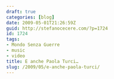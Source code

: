 ```yaml
---
draft: true
categories: [blog]
date: 2009-05-01T21:26:59Z
guid: http://stefanocecere.com/?p=1724
id: 1724
tags:
- Mondo Senza Guerre
- music
- video
title: E anche Paola Turci…
slug: /2009/05/e-anche-paola-turci/
---
```


